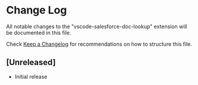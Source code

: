 # Change Log

All notable changes to the "vscode-salesforce-doc-lookup" extension will be documented in this file.

Check [Keep a Changelog](http://keepachangelog.com/) for recommendations on how to structure this file.

## [Unreleased]

- Initial release